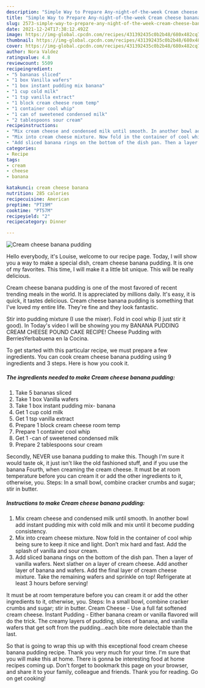 ```yaml
---
description: "Simple Way to Prepare Any-night-of-the-week Cream cheese banana pudding"
title: "Simple Way to Prepare Any-night-of-the-week Cream cheese banana pudding"
slug: 2573-simple-way-to-prepare-any-night-of-the-week-cream-cheese-banana-pudding
date: 2021-12-24T17:38:12.492Z
image: https://img-global.cpcdn.com/recipes/431392435c0b2b48/680x482cq70/cream-cheese-banana-pudding-recipe-main-photo.jpg
thumbnail: https://img-global.cpcdn.com/recipes/431392435c0b2b48/680x482cq70/cream-cheese-banana-pudding-recipe-main-photo.jpg
cover: https://img-global.cpcdn.com/recipes/431392435c0b2b48/680x482cq70/cream-cheese-banana-pudding-recipe-main-photo.jpg
author: Nora Valdez
ratingvalue: 4.8
reviewcount: 5509
recipeingredient:
- "5 bananas sliced"
- "1 box Vanilla wafers"
- "1 box instant pudding mix banana"
- "1 cup cold milk"
- "1 tsp vanilla extract"
- "1 block cream cheese room temp"
- "1 container cool whip"
- "1 can of sweetened condensed milk"
- "2 tablespoons sour cream"
recipeinstructions:
- "Mix cream cheese and condensed milk until smooth. In another bowl add instant pudding mix with cold milk and mix until it become pudding consistency."
- "Mix into cream cheese mixture. Now fold in the container of cool whip being sure to keep it nice and light. Don’t mix hard and fast. Add the splash of vanilla and sour cream."
- "Add sliced banana rings on the bottom of the dish pan. Then a layer of vanilla wafers. Next slather on a layer of cream cheese. Add another layer of banana and wafers. Add the final layer of cream cheese mixture. Take the remaining wafers and sprinkle on top! Refrigerate at least 3 hours before serving!"
categories:
- Recipe
tags:
- cream
- cheese
- banana

katakunci: cream cheese banana 
nutrition: 285 calories
recipecuisine: American
preptime: "PT19M"
cooktime: "PT57M"
recipeyield: "2"
recipecategory: Dinner

---
```



![Cream cheese banana pudding](https://img-global.cpcdn.com/recipes/431392435c0b2b48/680x482cq70/cream-cheese-banana-pudding-recipe-main-photo.jpg)

Hello everybody, it's Louise, welcome to our recipe page. Today, I will show you a way to make a special dish, cream cheese banana pudding. It is one of my favorites. This time, I will make it a little bit unique. This will be really delicious.

Cream cheese banana pudding is one of the most favored of recent trending meals in the world. It is appreciated by millions daily. It's easy, it is quick, it tastes delicious. Cream cheese banana pudding is something that I've loved my entire life. They're fine and they look fantastic.

Stir into pudding mixture (I use the mixer). Fold in cool whip (I just stir it good). In Today&#39;s video I will be showing you my BANANA PUDDING CREAM CHEESE POUND CAKE RECIPE! Cheese Pudding with BerriesYerbabuena en la Cocina.


To get started with this particular recipe, we must prepare a few ingredients. You can cook cream cheese banana pudding using 9 ingredients and 3 steps. Here is how you cook it.

<!--inarticleads1-->

##### The ingredients needed to make Cream cheese banana pudding:

1. Take 5 bananas sliced
1. Take 1 box Vanilla wafers
1. Take 1 box instant pudding mix- banana
1. Get 1 cup cold milk
1. Get 1 tsp vanilla extract
1. Prepare 1 block cream cheese room temp
1. Prepare 1 container cool whip
1. Get 1 -can of sweetened condensed milk
1. Prepare 2 tablespoons sour cream


Secondly, NEVER use banana pudding to make this. Though I&#39;m sure it would taste ok, it just isn&#39;t like the old fashioned stuff, and if you use the banana Fourth, when creaming the cream cheese. It must be at room temperature before you can cream it or add the other ingredients to it, otherwise, you. Steps: In a small bowl, combine cracker crumbs and sugar; stir in butter. 

<!--inarticleads2-->

##### Instructions to make Cream cheese banana pudding:

1. Mix cream cheese and condensed milk until smooth. In another bowl add instant pudding mix with cold milk and mix until it become pudding consistency.
1. Mix into cream cheese mixture. Now fold in the container of cool whip being sure to keep it nice and light. Don’t mix hard and fast. Add the splash of vanilla and sour cream.
1. Add sliced banana rings on the bottom of the dish pan. Then a layer of vanilla wafers. Next slather on a layer of cream cheese. Add another layer of banana and wafers. Add the final layer of cream cheese mixture. Take the remaining wafers and sprinkle on top! Refrigerate at least 3 hours before serving!


It must be at room temperature before you can cream it or add the other ingredients to it, otherwise, you. Steps: In a small bowl, combine cracker crumbs and sugar; stir in butter. Cream Cheese - Use a full fat softened cream cheese. Instant Pudding - Either banana cream or vanilla flavored will do the trick. The creamy layers of pudding, slices of banana, and vanilla wafers that get soft from the pudding…each bite more delectable than the last. 

So that is going to wrap this up with this exceptional food cream cheese banana pudding recipe. Thank you very much for your time. I'm sure that you will make this at home. There is gonna be interesting food at home recipes coming up. Don't forget to bookmark this page on your browser, and share it to your family, colleague and friends. Thank you for reading. Go on get cooking!
